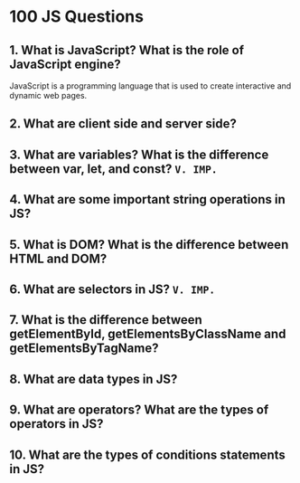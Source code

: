 # 100 JS Questions

## 1. What is JavaScript? What is the role of JavaScript engine?

JavaScript is a programming language that is used to create interactive and dynamic web pages.

## 2. What are client side and server side?

## 3. What are variables? What is the difference between var, let, and const? `V. IMP.`

## 4. What are some important string operations in JS?

## 5. What is DOM? What is the difference between HTML and DOM?

## 6. What are selectors in JS? `V. IMP.`

## 7. What is the difference between getElementById, getElementsByClassName and getElementsByTagName?

## 8. What are data types in JS?

## 9. What are operators? What are the types of operators in JS?

## 10. What are the types of conditions statements in JS?